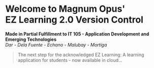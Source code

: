 # Welcome to Magnum Opus' <br /> EZ Learning 2.0 Version Control
**Made in Partial Fulfillment to IT 105 - Application Development and Emerging Technologies** <br />
*Dar - Dela Fuente - Echano - Malubay - Mortiga*
> The next step for the acknowledged EZ Learning: A learning application for students - now available in cloud...
